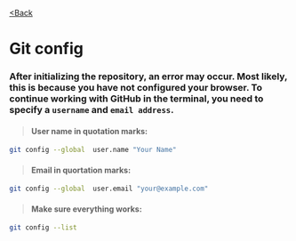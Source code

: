 [<Back](/readme_en.md)

# Git config

### After initializing the repository, an error may occur. Most likely, this is because you have not configured your browser. To continue working with GitHub in the terminal, you need to specify a `username` and `email address`.

> #### User name in quotation marks:

```bash
git config --global  user.name "Your Name"
```

> #### Email in quortation marks:

```bash
git config --global  user.email "your@example.com"
```

> #### Make sure everything works:

```bash
git config --list
```